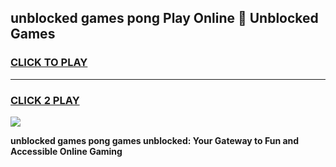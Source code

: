 
## unblocked games pong Play Online 👋 Unblocked Games
<h3>
<a href="https://premium.freeplayer.one?title=unblocked_games_pong&ref=19F">CLICK TO PLAY</a></h3>
<hr>

<h3>
<a href="https://premium.freeplayer.one?title=unblocked_games_pong&ref=19F">CLICK 2 PLAY</a>
  
</h3>

<a href="https://premium.freeplayer.one?title=unblocked_games_pong&ref=19F"><img src="https://clearcache.store/games.png"></a>


**unblocked games pong games unblocked: Your Gateway to Fun and Accessible Online Gaming**
